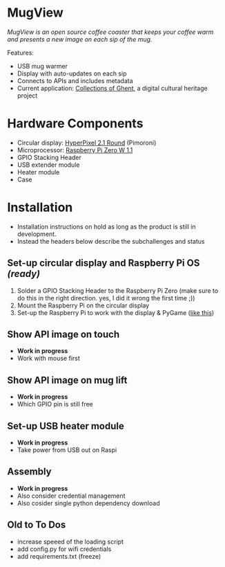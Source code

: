 # MugView
*MugView is an open source coffee coaster that keeps your coffee warm and presents a new image on each sip of the mug.*

Features:
- USB mug warmer
- Display with auto-updates on each sip
- Connects to APIs and includes metadata
- Current application: [Collections of Ghent](https://www.collections.gent/), a digital cultural heritage project 

# Hardware Components
- Circular display: [HyperPixel 2.1 Round](https://shop.pimoroni.com/products/hyperpixel-round?variant=39381081882707) (Pimoroni)
- Microprocessor: [Raspberry Pi Zero W 1.1](https://www.raspberrypi.com/products/raspberry-pi-zero-w/)
- GPIO Stacking Header
- USB extender module
- Heater module
- Case

# Installation
- Installation instructions on hold as long as the product is still in development.
- Instead the headers below describe the subchallenges and status

## Set-up circular display and Raspberry Pi OS *(ready)*
1. Solder a GPIO Stacking Header to the Raspberry Pi Zero (make sure to do this in the right direction. yes, I did it wrong the first time ;))
2. Mount the Raspberry Pi on the circular display
3. Set-up the Raspberry Pi to work with the display & PyGame ([like this](https://github.com/basbaccarne/HyperPixel2r_tests))

## Show API image on touch
- **Work in progress**
- Work with mouse first

## Show API image on mug lift
- **Work in progress**
- Which GPIO pin is still free
  
## Set-up USB heater module
- **Work in progress**
- Take power from USB out on Raspi
  
## Assembly
- **Work in progress**
- Also consider credential management
- Also cosider single python dependency download

## Old to To Dos
* increase speeed of the loading script
* add config.py for wifi credentials
* add requirements.txt (freeze)
